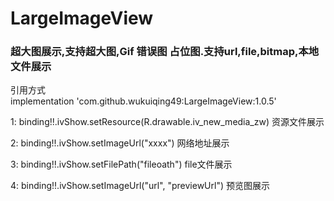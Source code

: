 # LargeImageView
### 超大图展示,支持超大图,Gif 错误图 占位图.支持url,file,bitmap,本地文件展示

引用方式          
implementation 'com.github.wukuiqing49:LargeImageView:1.0.5'     


1:  binding!!.ivShow.setResource(R.drawable.iv_new_media_zw) 资源文件展示   

2:  binding!!.ivShow.setImageUrl("xxxx") 网络地址展示     

3:  binding!!.ivShow.setFilePath("fileoath")  file文件展示      

4:  binding!!.ivShow.setImageUrl("url", "previewUrl")   预览图展示       

  
